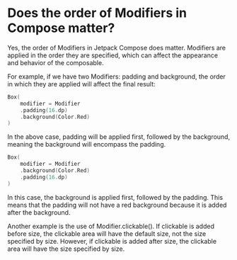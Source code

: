 # Does the order of Modifiers in Compose matter?

Yes, the order of Modifiers in Jetpack Compose does matter. Modifiers are applied in the order they are specified, which can affect the appearance and behavior of the composable.

For example, if we have two Modifiers: padding and background, the order in which they are applied will affect the final result:

```kotlin
Box(
	modifier = Modifier
	.padding(16.dp)
	.background(Color.Red)
)
```

In the above case, padding will be applied first, followed by the background, meaning the background will encompass the padding.

```kotlin
Box(
	modifier = Modifier
	.background(Color.Red)
	.padding(16.dp)
)
```

In this case, the background is applied first, followed by the padding. This means that the padding will not have a red background because it is added after the background.

Another example is the use of Modifier.clickable(). If clickable is added before size, the clickable area will have the default size, not the size specified by size. However, if clickable is added after size, the clickable area will have the size specified by size.